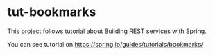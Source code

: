 # tut-bookmarks
This project follows tutorial about Building REST services with Spring.

You can see tutorial on https://spring.io/guides/tutorials/bookmarks/
